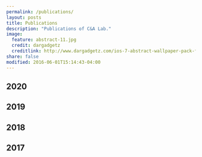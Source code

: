 ```yaml
---
permalink: /publications/
layout: posts
title: Publications
description: "Publications of C&A Lab."
image:
  feature: abstract-11.jpg
  credit: dargadgetz
  creditlink: http://www.dargadgetz.com/ios-7-abstract-wallpaper-pack-for-iphone-5-and-ipod-touch-retina/
share: false
modified: 2016-06-01T15:14:43-04:00
---
```

## 2020


## 2019


## 2018

## 2017
